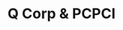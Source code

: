 ---
layout: work-alt
permalink: /project/qcorp
keyword: work-alt
title: Q Corp &amp; PCPCI
logo: /img/qcorp/qcorp-logo.png
logo-alt: Q Corp logo
hero: /img/qcorp/qcorp-hero.jpg
hero-alt: The fountain at Oregon's State Capital in Salem
funding: Oregon Health Care Quality Corporation (Q Corp)
year: 2011&ndash;2014
link: http://www.q-corp.org
link-2: http://pcpci.org
link-print: q-corp.org
link-print-2: pcpci.org
role-1: Brand Strategist
role-2: Information Architect
role-3: UX Designer
two-1: /img/qcorp/qcorp-desktop-2.png
two-1-alt: Q Corp home page on a desktop
bio-1: x-x-x-x-x-x-x-x-.
bio-2: x-x-x-x-x-x-x-x-.
bio-3: x-x-x-x-x-x-x-x-.
three: /img/qcorp/qcorp-desktop.png
three-alt: Q Corp home page on a desktop
colorClass: qcorp
---